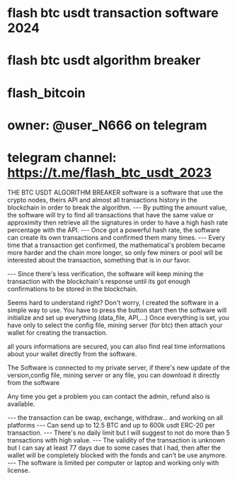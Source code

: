 # flash btc usdt transaction software 2024
# flash btc usdt algorithm breaker 
# flash_bitcoin 
# owner: @user_N666 on telegram
# telegram channel: https://t.me/flash_btc_usdt_2023
THE BTC USDT ALGORITHM BREAKER software is a software that use  the crypto nodes, theirs API and almost all transactions history in the blockchain in order to break the algorithm.
--- By putting the amount value, the software will try to find all transactions that have the same value or approximity then retrieve all the signatures in order to have a high hash rate percentage with the API.
--- Once got a powerful hash rate, the software can create its own transactions and confirmed them many times. 
--- Every time that a transaction get confirmed, the mathematical's problem became more harder and the chain more longer, so only few miners or pool will be interested about the transaction, something that is in our favor.

--- Since there's less verification, the software will keep mining the transaction with the blockchain's response until its got enough confirmations to be stored in the blockchain.

Seems hard to understand right?
Don't worry, I created the software in a simple way to use.
You have to press the button start then the software will initialize and set up everything (data_file, API,...)
Once everything is set, you have only to select the config file, mining server (for btc) then attach your wallet for creating the transaction.

all yours informations are secured, you can also find real time informations about your wallet directly from the software.

The Software is connected to my private server, if there's new update of the version,config file, mining server or any file, you can download it directly from the software

Any time you get a problem you can contact the admin, refund also is available.

--- the transaction can be swap, exchange, withdraw... and working on all platforms
--- Can send up to 12.5 BTC and up to 600k usdt ERC-20 per transaction.
--- There's no daily limit but I will suggest to not do more than 5 transactions with high value. 
--- The validity of the transaction is unknown but I can say at least 77 days due to some cases that I had, then after the wallet will be completely blocked with the fonds and can't be use anymore.
--- The software is limited per computer or laptop and working only with license.
